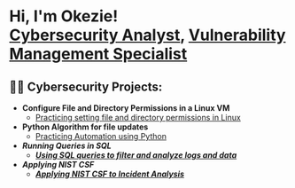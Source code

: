 <h1>Hi, I'm Okezie! <br/><a href="https://github.com/okezienwaiwu">Cybersecurity Analyst</a>, <a href="https://github.com/okezienwaiwu">Vulnerability Management Specialist</a>

<h2>👨‍💻 Cybersecurity Projects:</h2>

- <b>Configure File and Directory Permissions in a Linux VM</b>
  - [Practicing setting file and directory permissions in Linux](https://github.com/okezienwaiwu/Permissions-in-Linux)
- <b>Python Algorithm for file updates</b>
  - [Practicing Automation using Python](https://github.com/okezienwaiwu/Automation-Using-Python) <b><i>
- <b>Running Queries in SQL</b>
  - [Using SQL queries to filter and analyze logs and data](https://github.com/okezienwaiwu/Using-SQL-queries-to-filter-logs)
- <b>Applying NIST CSF</b>
  - [Applying NIST CSF to Incident Analysis](https://github.com/okezienwaiwu/Applying-NIST-CSF-to-Incident-Analysis)

<!--
**joshmadakor1/joshmadakor1** is a ✨ _special_ ✨ repository because its `README.md` (this file) appears on your GitHub profile.

Here are some ideas to get you started:

- 🔭 I’m currently working on ...
- 🌱 I’m currently learning ...
- 👯 I’m looking to collaborate on ...
- 🤔 I’m looking for help with ...
- 💬 Ask me about ...
- 📫 How to reach me: ...
- 😄 Pronouns: ...
- ⚡ Fun fact: ...
-->
